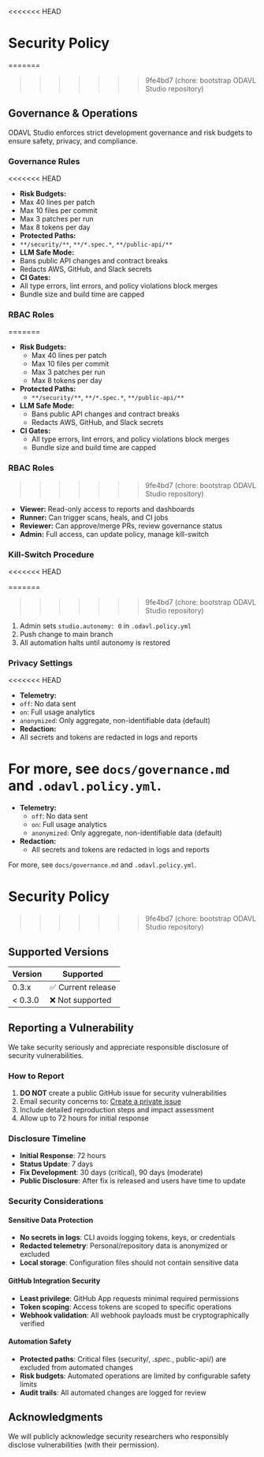 <<<<<<< HEAD
# Security Policy

=======
>>>>>>> 9fe4bd7 (chore: bootstrap ODAVL Studio repository)
## Governance & Operations

ODAVL Studio enforces strict development governance and risk budgets to ensure safety, privacy, and compliance.

### Governance Rules
<<<<<<< HEAD

- **Risk Budgets:**
- Max 40 lines per patch
- Max 10 files per commit
- Max 3 patches per run
- Max 8 tokens per day
- **Protected Paths:**
- `**/security/**`, `**/*.spec.*`, `**/public-api/**`
- **LLM Safe Mode:**
- Bans public API changes and contract breaks
- Redacts AWS, GitHub, and Slack secrets
- **CI Gates:**
- All type errors, lint errors, and policy violations block merges
- Bundle size and build time are capped

### RBAC Roles

=======
- **Risk Budgets:**
	- Max 40 lines per patch
	- Max 10 files per commit
	- Max 3 patches per run
	- Max 8 tokens per day
- **Protected Paths:**
	- `**/security/**`, `**/*.spec.*`, `**/public-api/**`
- **LLM Safe Mode:**
	- Bans public API changes and contract breaks
	- Redacts AWS, GitHub, and Slack secrets
- **CI Gates:**
	- All type errors, lint errors, and policy violations block merges
	- Bundle size and build time are capped

### RBAC Roles
>>>>>>> 9fe4bd7 (chore: bootstrap ODAVL Studio repository)
- **Viewer:** Read-only access to reports and dashboards
- **Runner:** Can trigger scans, heals, and CI jobs
- **Reviewer:** Can approve/merge PRs, review governance status
- **Admin:** Full access, can update policy, manage kill-switch

### Kill-Switch Procedure
<<<<<<< HEAD

=======
>>>>>>> 9fe4bd7 (chore: bootstrap ODAVL Studio repository)
1. Admin sets `studio.autonomy: 0` in `.odavl.policy.yml`
2. Push change to main branch
3. All automation halts until autonomy is restored

### Privacy Settings
<<<<<<< HEAD

- **Telemetry:**
- `off`: No data sent
- `on`: Full usage analytics
- `anonymized`: Only aggregate, non-identifiable data (default)
- **Redaction:**
- All secrets and tokens are redacted in logs and reports

For more, see `docs/governance.md` and `.odavl.policy.yml`.
=======
- **Telemetry:**
	- `off`: No data sent
	- `on`: Full usage analytics
	- `anonymized`: Only aggregate, non-identifiable data (default)
- **Redaction:**
	- All secrets and tokens are redacted in logs and reports

For more, see `docs/governance.md` and `.odavl.policy.yml`.
# Security Policy
>>>>>>> 9fe4bd7 (chore: bootstrap ODAVL Studio repository)

## Supported Versions

| Version | Supported          |
| ------- | ------------------ |
| 0.3.x   | ✅ Current release |
| < 0.3.0 | ❌ Not supported   |

## Reporting a Vulnerability

We take security seriously and appreciate responsible disclosure of security vulnerabilities.

### How to Report

1. **DO NOT** create a public GitHub issue for security vulnerabilities
2. Email security concerns to: [Create a private issue](https://github.com/Monawlo812/odavl_studio/security/advisories/new)
3. Include detailed reproduction steps and impact assessment
4. Allow up to 72 hours for initial response

### Disclosure Timeline

- **Initial Response**: 72 hours
- **Status Update**: 7 days
- **Fix Development**: 30 days (critical), 90 days (moderate)
- **Public Disclosure**: After fix is released and users have time to update

### Security Considerations

#### Sensitive Data Protection

- **No secrets in logs**: CLI avoids logging tokens, keys, or credentials
- **Redacted telemetry**: Personal/repository data is anonymized or excluded
- **Local storage**: Configuration files should not contain sensitive data

#### GitHub Integration Security

- **Least privilege**: GitHub App requests minimal required permissions
- **Token scoping**: Access tokens are scoped to specific operations
- **Webhook validation**: All webhook payloads must be cryptographically verified

#### Automation Safety

- **Protected paths**: Critical files (security/, _.spec._, public-api/) are excluded from automated changes
- **Risk budgets**: Automated operations are limited by configurable safety limits
- **Audit trails**: All automated changes are logged for review

## Acknowledgments

We will publicly acknowledge security researchers who responsibly disclose vulnerabilities (with their permission).
